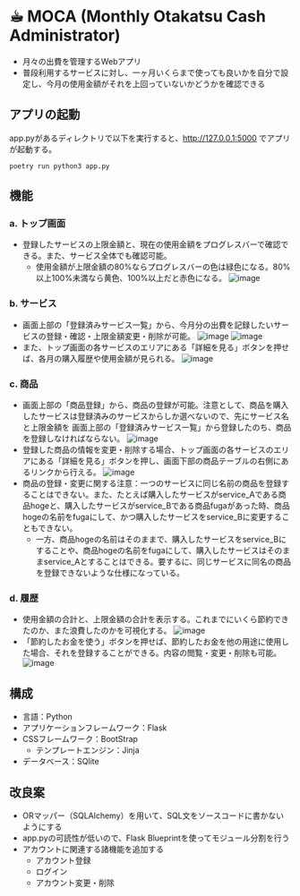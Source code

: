# ☕︎ MOCA (Monthly Otakatsu Cash Administrator)
* 月々の出費を管理するWebアプリ
* 普段利用するサービスに対し、一ヶ月いくらまで使っても良いかを自分で設定し、今月の使用金額がそれを上回っていないかどうかを確認できる

## アプリの起動
app.pyがあるディレクトリで以下を実行すると、http://127.0.0.1:5000 でアプリが起動する。
```
poetry run python3 app.py
```

## 機能
### a. トップ画面
* 登録したサービスの上限金額と、現在の使用金額をプログレスバーで確認できる。また、サービス全体でも確認可能。
    * 使用金額が上限金額の80%ならプログレスバーの色は緑色になる。80%以上100%未満なら黄色、100%以上だと赤色になる。
![image](https://github.com/Syuko4omi/kakeibo_app/assets/50670279/37f56e8c-d23d-4005-aea1-a131af0db761)

### b. サービス
* 画面上部の「登録済みサービス一覧」から、今月分の出費を記録したいサービスの登録・確認・上限金額変更・削除が可能。
![image](https://github.com/Syuko4omi/kakeibo_app/assets/50670279/162fa22a-eabf-4ab8-b7d2-3c4d84215060)
![image](https://github.com/Syuko4omi/kakeibo_app/assets/50670279/8db93517-d789-4926-8826-172b22d42253)
* また、トップ画面の各サービスのエリアにある「詳細を見る」ボタンを押せば、各月の購入履歴や使用金額が見られる。
![image](https://github.com/Syuko4omi/kakeibo_app/assets/50670279/f7388c97-867f-47de-bdfa-c4e06c655850)


### c. 商品
* 画面上部の「商品登録」から、商品の登録が可能。注意として、商品を購入したサービスは登録済みのサービスからしか選べないので、先にサービス名と上限金額を 画面上部の「登録済みサービス一覧」から登録したのち、商品を登録しなければならない。
![image](https://github.com/Syuko4omi/kakeibo_app/assets/50670279/637aeafd-6b94-4355-94e3-2cda842c17e6)
* 登録した商品の情報を変更・削除する場合、トップ画面の各サービスのエリアにある「詳細を見る」ボタンを押し、画面下部の商品テーブルの右側にあるリンクから行える。
![image](https://github.com/Syuko4omi/kakeibo_app/assets/50670279/f04d6910-b2ef-4637-85a0-35dbdc98d932)
* 商品の登録・変更に関する注意：一つのサービスに同じ名前の商品を登録することはできない。また、たとえば購入したサービスがservice_Aである商品hogeと、購入したサービスがservice_Bである商品fugaがあった時、商品hogeの名前をfugaにして、かつ購入したサービスをservice_Bに変更することもできない。
    * 一方、商品hogeの名前はそのままで、購入したサービスをservice_Bにすることや、商品hogeの名前をfugaにして、購入したサービスはそのままservice_Aとすることはできる。要するに、同じサービスに同名の商品を登録できないような仕様になっている。


### d. 履歴
* 使用金額の合計と、上限金額の合計を表示する。これまでにいくら節約できたのか、また浪費したのかを可視化する。
![image](https://github.com/Syuko4omi/kakeibo_app/assets/50670279/a9b65b6e-548a-46b8-87cc-34f85fa6fbfe)
* 「節約したお金を使う」ボタンを押せば、節約したお金を他の用途に使用した場合、それを登録することができる。内容の閲覧・変更・削除も可能。
![image](https://github.com/Syuko4omi/kakeibo_app/assets/50670279/12cb2b27-a3a5-4e85-8a73-f62bebd8ef15)


## 構成
* 言語：Python
* アプリケーションフレームワーク：Flask
* CSSフレームワーク：BootStrap
    * テンプレートエンジン：Jinja
* データベース：SQlite


## 改良案
* ORマッパー（SQLAlchemy）を用いて、SQL文をソースコードに書かないようにする
* app.pyの可読性が低いので、Flask Blueprintを使ってモジュール分割を行う
* アカウントに関連する諸機能を追加する
    * アカウント登録
    * ログイン
    * アカウント変更・削除
